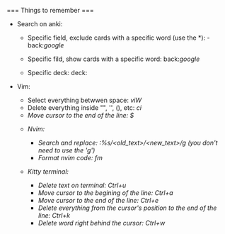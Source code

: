 === Things to remember ===

- Search on anki:
    - Specific field, exclude cards with a specific word (use the *): -back:*google*

    - Specific fild, show cards with a specific word: back:*google*

    - Specific deck: deck:<deck-name>

- Vim:
    - Select everything betwwen space: *viW*
    - Delete everything inside "", '', (), etc: *ci<object surrounding the text>*
    - Move cursor to the end of the line: *$*

- Nvim:
    - Search and replace: *:%s/<old_text>/<new_text>/g* (you don't need to use the 'g')
    - Format nvim code: *<leader>fm*

- Kitty terminal:
    - Delete text on terminal: *Ctrl+u*
    - Move cursor to the begining of the line: *Ctrl+a*
    - Move cursor to the end of the line: *Ctrl+e*
    - Delete everything from the cursor's position to the end of the line: *Ctrl+k*
    - Delete word right behind the cursor: *Ctrl+w*
